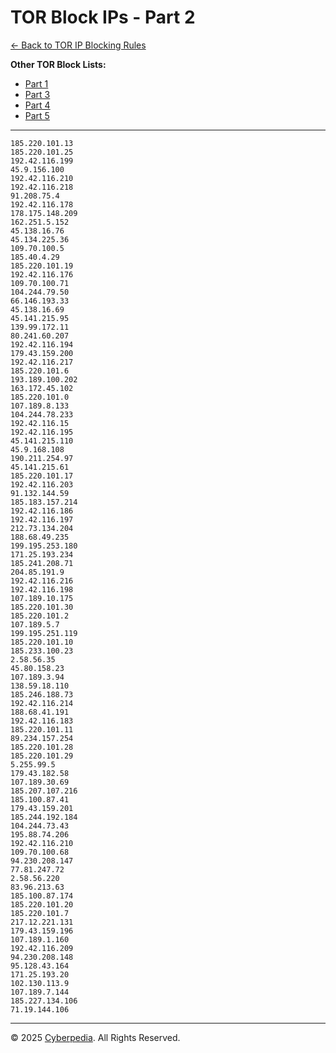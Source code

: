 # TOR Block IPs - Part 2

[← Back to TOR IP Blocking Rules](../tor-ip-block-rules.md)

**Other TOR Block Lists:**
- [Part 1](tor-block-ips-p1.md)
- [Part 3](tor-block-ips-p3.md)
- [Part 4](tor-block-ips-p4.md)
- [Part 5](tor-block-ips-p5.md)

---

```
185.220.101.13
185.220.101.25
192.42.116.199
45.9.156.100
192.42.116.210
192.42.116.218
91.208.75.4
192.42.116.178
178.175.148.209
162.251.5.152
45.138.16.76
45.134.225.36
109.70.100.5
185.40.4.29
185.220.101.19
192.42.116.176
109.70.100.71
104.244.79.50
66.146.193.33
45.138.16.69
45.141.215.95
139.99.172.11
80.241.60.207
192.42.116.194
179.43.159.200
192.42.116.217
185.220.101.6
193.189.100.202
163.172.45.102
185.220.101.0
107.189.8.133
104.244.78.233
192.42.116.15
192.42.116.195
45.141.215.110
45.9.168.108
190.211.254.97
45.141.215.61
185.220.101.17
192.42.116.203
91.132.144.59
185.183.157.214
192.42.116.186
192.42.116.197
212.73.134.204
188.68.49.235
199.195.253.180
171.25.193.234
185.241.208.71
204.85.191.9
192.42.116.216
192.42.116.198
107.189.10.175
185.220.101.30
185.220.101.2
107.189.5.7
199.195.251.119
185.220.101.10
185.233.100.23
2.58.56.35
45.80.158.23
107.189.3.94
138.59.18.110
185.246.188.73
192.42.116.214
188.68.41.191
192.42.116.183
185.220.101.11
89.234.157.254
185.220.101.28
185.220.101.29
5.255.99.5
179.43.182.58
107.189.30.69
185.207.107.216
185.100.87.41
179.43.159.201
185.244.192.184
104.244.73.43
195.88.74.206
192.42.116.210
109.70.100.68
94.230.208.147
77.81.247.72
2.58.56.220
83.96.213.63
185.100.87.174
185.220.101.20
185.220.101.7
217.12.221.131
179.43.159.196
107.189.1.160
192.42.116.209
94.230.208.148
95.128.43.164
171.25.193.20
102.130.113.9
107.189.7.144
185.227.134.106
71.19.144.106
```

---

© 2025 [Cyberpedia](https://cyberpedia.site/). All Rights Reserved. 